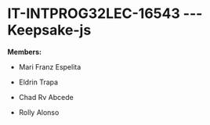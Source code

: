 # IT-INTPROG32LEC-16543 --- Keepsake-js 

**Members:**
- Mari Franz Espelita
* Eldrin Trapa
+ Chad Rv Abcede
- Rolly Alonso

